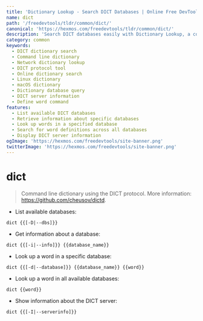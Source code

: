 ```yaml
---
title: 'Dictionary Lookup - Search DICT Databases | Online Free DevTools by Hexmos'
name: dict
path: '/freedevtools/tldr/common/dict/'
canonical: 'https://hexmos.com/freedevtools/tldr/common/dict/'
description: 'Search DICT databases easily with Dictionary Lookup, a command-line tool. Access definitions and information across various databases. Free online tool, no registration required.'
category: common
keywords:
  - DICT dictionary search
  - Command line dictionary
  - Network dictionary lookup
  - DICT protocol tool
  - Online dictionary search
  - Linux dictionary
  - macOS dictionary
  - Dictionary database query
  - DICT server information
  - Define word command
features:
  - List available DICT databases
  - Retrieve information about specific databases
  - Look up words in a specified database
  - Search for word definitions across all databases
  - Display DICT server information
ogImage: 'https://hexmos.com/freedevtools/site-banner.png'
twitterImage: 'https://hexmos.com/freedevtools/site-banner.png'
---
```


# dict

> Command line dictionary using the DICT protocol.
> More information: <https://github.com/cheusov/dictd>.

- List available databases:

`dict {{[-D|--dbs]}}`

- Get information about a database:

`dict {{[-i|--info]}} {{database_name}}`

- Look up a word in a specific database:

`dict {{[-d|--database]}} {{database_name}} {{word}}`

- Look up a word in all available databases:

`dict {{word}}`

- Show information about the DICT server:

`dict {{[-I|--serverinfo]}}`
